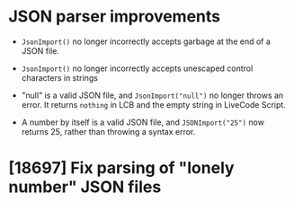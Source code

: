 # JSON parser improvements

* `JsonImport()` no longer incorrectly accepts garbage at the end of a
  JSON file.

* `JsonImport()` no longer incorrectly accepts unescaped control
  characters in strings

* "null" is a valid JSON file, and `JsonImport("null")` no longer
  throws an error. It returns `nothing` in LCB and the empty string in
  LiveCode Script.

* A number by itself is a valid JSON file, and `JSONImport("25")` now
  returns 25, rather than throwing a syntax error.

# [18697] Fix parsing of "lonely number" JSON files
